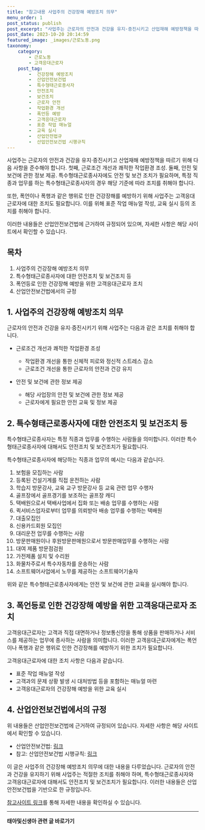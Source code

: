 ```yaml
---
title: "참고내용 사업주의 건강장해 예방조치 의무"
menu_order: 1
post_status: publish
post_excerpt: "사업주는 근로자의 안전과 건강을 유지·증진시키고 산업재해 예방정책을 따르기 위해 다음 사항을 준수해야 합니다. 첫째, 근로조건 개선과 쾌적한 작업환경 조성. 둘째, 안전 및 보건에 관한 정보 제공. 특수형태근로종사자에도 안전 및 보건 조치가 필요하며, 특정 직종과 업무를 하는 특수형태근로종사자의 경우 해당 기준에 따라 조치를 취해야 합니다."
post_date: 2023-10-20 20:14:59
featured_image: _images/근로노동.png
taxonomy:
    category:
        - 근로노동
        - 고객응대근로자
    post_tag:
        -  건강장해 예방조치
        -  산업안전보건법
        -  특수형태근로종사자
        -  안전조치
        -  보건조치
        -  근로자 안전
        -  작업환경 개선
        -  폭언등 예방
        -  고객응대근로자
        -  표준 작업 매뉴얼
        -  교육 실시
        -  산업안전법규
        -  산업안전보건법 시행규칙
---
```



사업주는 근로자의 안전과 건강을 유지·증진시키고 산업재해 예방정책을 따르기 위해 다음 사항을 준수해야 합니다. 첫째, 근로조건 개선과 쾌적한 작업환경 조성. 둘째, 안전 및 보건에 관한 정보 제공. 특수형태근로종사자에도 안전 및 보건 조치가 필요하며, 특정 직종과 업무를 하는 특수형태근로종사자의 경우 해당 기준에 따라 조치를 취해야 합니다.

또한, 폭언이나 폭행과 같은 행위로 인한 건강장해를 예방하기 위해 사업주는 고객응대근로자에 대한 조치도 필요합니다. 이를 위해 표준 작업 매뉴얼 작성, 교육 실시 등의 조치를 취해야 합니다.

이러한 내용들은 산업안전보건법에 근거하여 규정되어 있으며, 자세한 사항은 해당 사이트에서 확인할 수 있습니다.

## 목차
1. 사업주의 건강장해 예방조치 의무
2. 특수형태근로종사자에 대한 안전조치 및 보건조치 등
3. 폭언등로 인한 건강장해 예방을 위한 고객응대근로자 조치
4. 산업안전보건법에서의 규정

## 1. 사업주의 건강장해 예방조치 의무
근로자의 안전과 건강을 유지·증진시키기 위해 사업주는 다음과 같은 조치를 취해야 합니다.

- 근로조건 개선과 쾌적한 작업환경 조성
  - 작업환경 개선을 통한 신체적 피로와 정신적 스트레스 감소
  - 근로조건 개선을 통한 근로자의 안전과 건강 유지

- 안전 및 보건에 관한 정보 제공
  - 해당 사업장의 안전 및 보건에 관한 정보 제공
  - 근로자에게 필요한 안전 교육 및 정보 제공

## 2. 특수형태근로종사자에 대한 안전조치 및 보건조치 등
특수형태근로종사자는 특정 직종과 업무를 수행하는 사람들을 의미합니다. 이러한 특수형태근로종사자에 대해서도 안전조치 및 보건조치가 필요합니다.

특수형태근로종사자에 해당하는 직종과 업무의 예시는 다음과 같습니다.

1. 보험을 모집하는 사람
2. 등록된 건설기계를 직접 운전하는 사람
3. 학습지 방문강사, 교육 교구 방문강사 등 교육 관련 업무 수행자
4. 골프장에서 골프경기를 보조하는 골프장 캐디
5. 택배원으로서 택배사업에서 집화 또는 배송 업무를 수행하는 사람
6. 퀵서비스업자로부터 업무를 의뢰받아 배송 업무를 수행하는 택배원
7. 대출모집인
8. 신용카드회원 모집인
9. 대리운전 업무를 수행하는 사람
10. 방문판매원이나 후원방문판매원으로서 방문판매업무를 수행하는 사람
11. 대여 제품 방문점검원
12. 가전제품 설치 및 수리원
13. 화물차주로서 특수자동차를 운송하는 사람
14. 소프트웨어사업에서 노무를 제공하는 소프트웨어기술자

위와 같은 특수형태근로종사자에게는 안전 및 보건에 관한 교육을 실시해야 합니다.

## 3. 폭언등로 인한 건강장해 예방을 위한 고객응대근로자 조치
고객응대근로자는 고객과 직접 대면하거나 정보통신망을 통해 상품을 판매하거나 서비스를 제공하는 업무에 종사하는 사람을 의미합니다. 이러한 고객응대근로자에게는 폭언이나 폭행과 같은 행위로 인한 건강장해를 예방하기 위한 조치가 필요합니다.

고객응대근로자에 대한 조치 사항은 다음과 같습니다.

- 표준 작업 매뉴얼 작성
- 고객과의 문제 상황 발생 시 대처방법 등을 포함하는 매뉴얼 마련
- 고객응대근로자의 건강장해 예방을 위한 교육 실시

## 4. 산업안전보건법에서의 규정
위 내용들은 산업안전보건법에 근거하여 규정되어 있습니다. 자세한 사항은 해당 사이트에서 확인할 수 있습니다.

- 산업안전보건법: [링크](www.gov.kr)
- 참고: 산업안전보건법 시행규칙: [링크](www.gov.kr)

이 글은 사업주의 건강장해 예방조치 의무에 대한 내용을 다루었습니다. 근로자의 안전과 건강을 유지하기 위해 사업주는 적절한 조치를 취해야 하며, 특수형태근로종사자와 고객응대근로자에 대해서도 안전조치 및 보건조치가 필요합니다. 이러한 내용들은 산업안전보건법을 기반으로 한 규정입니다.

[참고사이트 링크](www.gov.kr)를 통해 자세한 내용을 확인하실 수 있습니다.
<!-- wp:separator -->
<hr class="wp-block-separator has-alpha-channel-opacity"/>
<!-- /wp:separator -->

<!-- wp:group {"backgroundColor":"base","layout":{"type":"constrained"}} -->
<div class="wp-block-group has-base-background-color has-background"><!-- wp:paragraph {"align":"center","fontSize":"medium"} -->
<p class="has-text-align-center has-large-font-size"><strong>태아및신생아 관련 글 바로가기</strong></p>
<!-- /wp:paragraph -->


<!-- wp:latest-posts
{"categories":[{"id":1496,"count":19,"description":"","link":"https://uknowlaw.com/category/%ed%83%9c%ec%95%84%eb%b0%8f%ec%8b%a0%ec%83%9d%ec%95%84/","name":"태아및신생아","slug":"태아및신생아","taxonomy":"category","parent":0,"meta":[],"_links":{"self":[{"href":"https://uknowlaw.com/wp-json/wp/v2/categories/1496"}],"collection":[{"href":"https://uknowlaw.com/wp-json/wp/v2/categories"}],"about":[{"href":"https://uknowlaw.com/wp-json/wp/v2/taxonomies/category"}],"wp:post_type":[{"href":"https://uknowlaw.com/wp-json/wp/v2/posts?categories=1496"}],"curies":[{"name":"wp","href":"https://api.w.org/{rel}","templated":true}]}}],"postsToShow":100,"excerptLength":28,"postLayout":"grid","columns":2,"featuredImageAlign":"left","featuredImageSizeSlug":"large","fontSize":"small"} /--></div>
<!-- /wp:group -->